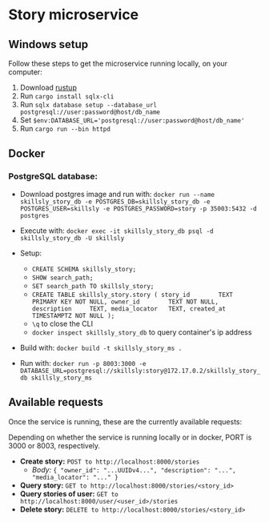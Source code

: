 # Story microservice

## Windows setup  

Follow these steps to get the microservice running locally, on your computer:  

1. Download [rustup](https://www.rust-lang.org/tools/install)
2. Run `cargo install sqlx-cli`
3. Run `sqlx database setup --database_url postgresql://user:password@host/db_name`
4. Set `$env:DATABASE_URL='postgresql://user:password@host/db_name'`
5. Run `cargo run --bin httpd`

## Docker

### PostgreSQL database:

- Download postgres image and run with: `docker run --name skillsly_story_db -e POSTGRES_DB=skillsly_story_db -e POSTGRES_USER=skillsly -e POSTGRES_PASSWORD=story -p 35003:5432 -d postgres`
- Execute with: `docker exec -it skillsly_story_db psql -d skillsly_story_db -U skillsly`

- Setup:
  - `CREATE SCHEMA skillsly_story;`
  - `SHOW search_path;`
  - `SET search_path TO skillsly_story;`
  - `CREATE TABLE skillsly_story.story
    (
    story_id        TEXT PRIMARY KEY NOT NULL,
    owner_id        TEXT NOT NULL,
    description     TEXT,
    media_locator   TEXT,
    created_at      TIMESTAMPTZ NOT NULL
    );`
  - `\q` to close the CLI
  - `docker inspect skillsly_story_db` to query container's ip address

- Build with: `docker build -t skillsly_story_ms .`
- Run with: `docker run -p 8003:3000 -e DATABASE_URL=postgresql://skillsly:story@172.17.0.2/skillsly_story_db skillsly_story_ms`

## Available requests

Once the service is running, these are the currently available requests:

Depending on whether the service is running locally or in docker, PORT is 3000 or 8003, respectively.

- **Create story:** `POST to http://localhost:8000/stories`
  - *Body:* `{ "owner_id": "...UUIDv4...", "description": "...", "media_locator": "..." }`
- **Query story:** `GET to http://localhost:8000/stories/<story_id>`
- **Query stories of user:** `GET to http://localhost:8000/user/<user_id>/stories`
- **Delete story:** `DELETE to http://localhost:8000/stories/<story_id>`
